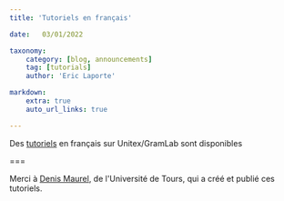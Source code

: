 ```yaml
---
title: 'Tutoriels en français'

date:   03/01/2022

taxonomy:
    category: [blog, announcements]
    tag: [tutorials]
    author: 'Eric Laporte'    

markdown:
    extra: true
    auto_url_links: true

---
```


Des [tutoriels](https://tln.lifat.univ-tours.fr/version-francaise/ressources/tutoriels-unitex?target=_blank) en français sur Unitex/GramLab sont disponibles

===

Merci à [Denis Maurel](https://www.univ-tours.fr/annuaire/m-denis-maurel?target=_blank), de l'Université de Tours, qui a créé et publié ces tutoriels.

